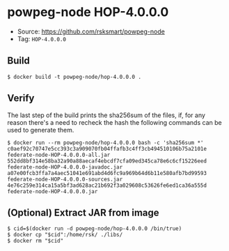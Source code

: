 # powpeg-node HOP-4.0.0.0

* Source: https://github.com/rsksmart/powpeg-node
* Tag: `HOP-4.0.0.0`

## Build

```
$ docker build -t powpeg-node/hop-4.0.0.0 .
```

## Verify

The last step of the build prints the sha256sum of the files, if, for any reason there's a need to recheck the hash the following commands can be used to generate them.

```
$ docker run --rm powpeg-node/hop-4.0.0.0 bash -c 'sha256sum *'
c0aef92c70747e5cc393c3a909070fb04ffafb3c4ff3cb494510106b75a2101e  federate-node-HOP-4.0.0.0-all.jar
552dd8bf314e58ba32a90a88aecaf4ebcdf7cfa09ed345ca78e6c6cf15226eed  federate-node-HOP-4.0.0.0-javadoc.jar
a07e00fcb3ffa7a4aec51041e691abd4d6fc9a969b64d6b11e580afb7bd99593  federate-node-HOP-4.0.0.0-sources.jar
4e76c259e314ca15a5bf3ad628ac21b692f3a029608c53626fe6ed1ca36a555d  federate-node-HOP-4.0.0.0.jar
```

## (Optional) Extract JAR from image

```
$ cid=$(docker run -d powpeg-node/hop-4.0.0.0 /bin/true)
$ docker cp "$cid":/home/rsk/ ./libs/
$ docker rm "$cid"
```
